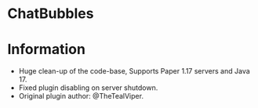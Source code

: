 # ChatBubbles
# Information
- Huge clean-up of the code-base, Supports Paper 1.17 servers and Java 17.
- Fixed plugin disabling on server shutdown.
- Original plugin author: @TheTealViper.
